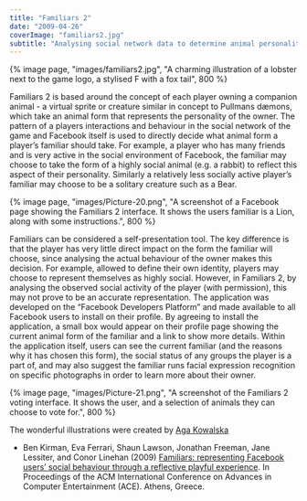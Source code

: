 ```yaml
---
title: "Familiars 2"
date: "2009-04-26"
coverImage: "familiars2.jpg"
subtitle: "Analysing social network data to determine animal personality"
---
```


{% image page, "images/familiars2.jpg", "A charming illustration of a lobster next to the game logo, a stylised F with a fox tail", 800 %}

Familiars 2 is based around the concept of each player owning a companion animal - a virtual sprite or creature similar in concept to Pullmans dæmons, which take an animal form that represents the personality of the owner. The pattern of a players interactions and behaviour in the social network of the game and Facebook itself is used to directly decide what animal form a player’s familiar should take. For example, a player who has many friends and is very active in the social environment of Facebook, the familiar may choose to take the form of a highly social animal (e.g. a rabbit) to reflect this aspect of their personality. Similarly a relatively less socially active player’s familiar may choose to be a solitary creature such as a Bear.

{% image page, "images/Picture-20.png", "A screenshot of a Facebook page showing the Familiars 2 interface. It shows the users familiar is a Lion, along with some instructions.", 800 %}

Familiars can be considered a self-presentation tool. The key difference is that the player has very little direct impact on the form the familiar will choose, since analysing the actual behaviour of the owner makes this decision. For example, allowed to define their own identity, players may choose to represent themselves as highly social. However, in Familiars 2, by analysing the observed social activity of the player (with permission), this may not prove to be an accurate representation. The application was developed on the “Facebook Developers Platform” and made available to all Facebook users to install on their profile. By agreeing to install the application, a small box would appear on their profile page showing the current animal form of the familiar and a link to show more details. Within the application itself, users can see the current familiar (and the reasons why it has chosen this form), the social status of any groups the player is a part of, and may also suggest the familiar runs facial expression recognition on specific photographs in order to learn more about their owner.

{% image page, "images/Picture-21.png", "A screenshot of the Familiars 2 voting interface. It shows the user, and a selection of animals they can choose to vote for.", 800 %}

The wonderful illustrations were created by [Aga Kowalska](https://www.instagram.com/agakowalskastudio_lincoln)

* Ben Kirman, Eva Ferrari, Shaun Lawson, Jonathan Freeman, Jane Lessiter, and Conor Linehan (2009) [Familiars: representing Facebook users’ social behaviour through a reflective playful experience](/papers/Kirman2009Familiars.pdf). In Proceedings of the ACM International Conference on Advances in Computer Entertainment (ACE). Athens, Greece.